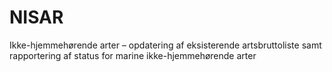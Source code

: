 # NISAR
Ikke-hjemmehørende arter – opdatering af eksisterende artsbruttoliste samt rapportering af status for marine ikke-hjemmehørende arter
